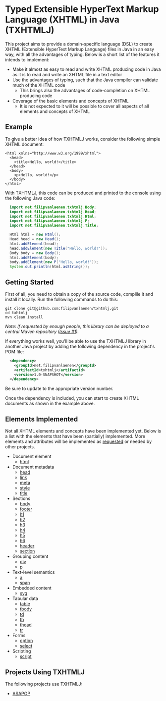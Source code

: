 # Typed Extensible HyperText Markup Language (XHTML) in Java (TXHTMLJ)

This project aims to provide a domain-specific language (DSL) to create XHTML
(Extensible HyperText Markup Language) files in Java in an easy way, with all
the advantages of typing. Below is a short list of the features it intends to
implement:

* Make it almost as easy to read and write XHTML producing code in Java as it is
  to read and write an XHTML file in a text editor
* Use the advantages of typing, such that the Java compiler can validate much
  of the XHTML code
  * This brings also the advantages of code-completion on XHTML producing code
* Coverage of the basic elements and concepts of XHTML
  * It is not expected to it will be possible to cover all aspects of all
    elements and concepts of XHTML

## Example

To give a better idea of how TXHTMLJ works, consider the following simple XHTML
document:

```xhtml
<html xmlns="http://www.w3.org/1999/xhtml">
  <head>
    <title>Hello, world!</title>
  </head>
  <body>
    <p>Hello, world!</p>
  </body>
</html>
```

With TXHTMLJ, this code can be produced and printed to the console using the
following Java code:

```java
  import net.filipvanlaenen.txhtmlj.Body;
  import net.filipvanlaenen.txhtmlj.Head;
  import net.filipvanlaenen.txhtmlj.Html;
  import net.filipvanlaenen.txhtmlj.P;
  import net.filipvanlaenen.txhtmlj.Title;

  Html html = new Html();
  Head head = new Head();
  html.addElement(head);
  head.addElement(new Title("Hello, world!"));
  Body body = new Body();
  html.addElement(body);
  body.addElement(new P("Hello, world!"));
  System.out.println(html.asString());
```

## Getting Started

First of all, you need to obtain a copy of the source code, complile it and
install it locally. Run the following commands to do this:

```
git clone git@github.com:filipvanlaenen/txhtmlj.git
cd txhtmlj
mvn clean install
```

*Note: If requested by enough people, this library can be deployed to a central
Maven repository ([Issue #1](https://github.com/filipvanlaenen/txhtmlj/issues/1)).*

If everything works well, you'll be able to use the TXHTMLJ library in another
Java project by adding the following dependency in the project's POM file:

```xml
  <dependency>
    <groupId>net.filipvanlaenen</groupId>
    <artifactId>txhtmlj</artifactId>
    <version>1.0-SNAPSHOT</version>
  </dependency>
```

Be sure to update to the appropriate version number.

Once the dependency is included, you can start to create XHTML documents as
shown in the example above.

## Elements Implemented

Not all XHTML elements and concepts have been implemented yet. Below is a list
with the elements that have been (partially) implemented. More elements and
attributes will be implemented as
[requested](https://github.com/filipvanlaenen/txhtmlj/issues) or needed by other
projects.

* Document element
  * [html](https://html.spec.whatwg.org/multipage/semantics.html#the-html-element)
* Document metadata
  * [head](https://html.spec.whatwg.org/multipage/semantics.html#the-head-element)
  * [link](https://html.spec.whatwg.org/multipage/semantics.html#the-link-element)
  * [meta](https://html.spec.whatwg.org/multipage/semantics.html#the-meta-element)
  * [style](https://html.spec.whatwg.org/multipage/semantics.html#the-style-element)
  * [title](https://html.spec.whatwg.org/multipage/semantics.html#the-title-element)
* Sections
  * [body](https://html.spec.whatwg.org/multipage/sections.html#the-body-element)
  * [footer](https://html.spec.whatwg.org/multipage/sections.html#the-footer-element)
  * [h1](https://html.spec.whatwg.org/multipage/sections.html#the-h1,-h2,-h3,-h4,-h5,-and-h6-elements)
  * [h2](https://html.spec.whatwg.org/multipage/sections.html#the-h1,-h2,-h3,-h4,-h5,-and-h6-elements)
  * [h3](https://html.spec.whatwg.org/multipage/sections.html#the-h1,-h2,-h3,-h4,-h5,-and-h6-elements)
  * [h4](https://html.spec.whatwg.org/multipage/sections.html#the-h1,-h2,-h3,-h4,-h5,-and-h6-elements)
  * [h5](https://html.spec.whatwg.org/multipage/sections.html#the-h1,-h2,-h3,-h4,-h5,-and-h6-elements)
  * [h6](https://html.spec.whatwg.org/multipage/sections.html#the-h1,-h2,-h3,-h4,-h5,-and-h6-elements)
  * [header](https://html.spec.whatwg.org/multipage/sections.html#the-header-element)
  * [section](https://html.spec.whatwg.org/multipage/sections.html#the-section-element)
* Grouping content
  * [div](https://html.spec.whatwg.org/multipage/grouping-content.html#the-div-element)
  * [p](https://html.spec.whatwg.org/multipage/grouping-content.html#the-p-element)
* Text-level semantics
  * [a](https://html.spec.whatwg.org/multipage/text-level-semantics.html#the-a-element)
  * [span](https://html.spec.whatwg.org/multipage/text-level-semantics.html#the-span-element)
* Embedded content
  * [svg](https://html.spec.whatwg.org/multipage/embedded-content-other.html#svg-0)
* Tabular data
  * [table](https://html.spec.whatwg.org/multipage/tables.html#the-table-element)
  * [tbody](https://html.spec.whatwg.org/multipage/tables.html#the-tbody-element)
  * [td](https://html.spec.whatwg.org/multipage/tables.html#the-td-element)
  * [th](https://html.spec.whatwg.org/multipage/tables.html#the-th-element)
  * [thead](https://html.spec.whatwg.org/multipage/tables.html#the-thead-element)
  * [tr](https://html.spec.whatwg.org/multipage/tables.html#the-tr-element)
* Forms
  * [option](https://html.spec.whatwg.org/multipage/form-elements.html#the-option-element)
  * [select](https://html.spec.whatwg.org/multipage/form-elements.html#the-select-element)
* Scripting
  * [script](https://html.spec.whatwg.org/multipage/scripting.html#the-script-element)

## Projects Using TXHTMLJ

The following projects use TXHTMLJ:
* [ASAPOP](https://github.com/filipvanlaenen/asapop)
